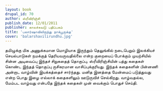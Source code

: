 ```yaml
---
layout: book
drupal_id: 70
author: ஸ்ரீவிரிஞ்சி
publish_date: 12/01/2011
publisher: காலச்சுவடு பதிப்பகம்
title: 'பலார்ஷாவிலிருந்து நாக்பூருக்கு'
cover: 'balarshavilirundhu.jpg'
---
```

தமிழுக்கு மிக அணுக்கமான மொழியாக இருந்தும் தெலுங்கில் நடைபெறும் இலக்கியச் செயல்பாடுகள் நமக்குத் தெரியவருவதில்லை என்ற குறையைப் போக்கும் முயற்சியில் சின்ன அடிவைப்பு இந்தச் சிறுகதைத் தொகுப்பு.
ஸ்ரீவிரிஞ்சியின் பத்து கதைகள் கொண்ட இந்தத் தொகுப்பு ருசிகரமான வாசிப்புக்குரியது. இந்தக் கதைகளின் பின்னணி அன்றாட வாழ்வின் இயக்கத்தைச் சார்ந்தது. மனித இனத்தை மேன்மைப் படுத்துவது என்ற பொது இழை எல்லாக் கதைகளிலும் ஊடுருவிச் செல்கிறது. வாழ்வதல்ல, மேம்பட வாழ்வது என்பதே இந்தக் கதைகள் முன் வைக்கும் பொதுச் செய்தி.
